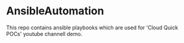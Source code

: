 # AnsibleAutomation
This repo contains ansible playbooks which are used for 'Cloud Quick POCs' youtube channell demo.

